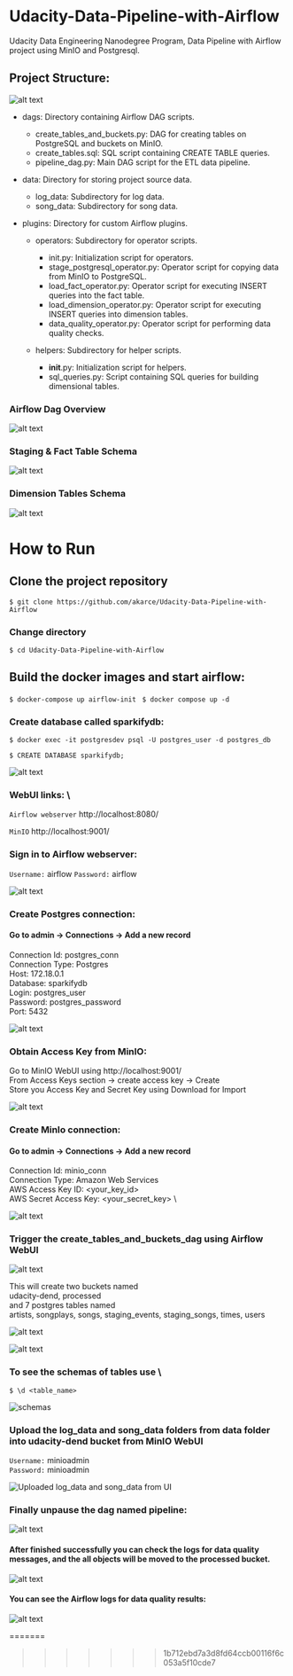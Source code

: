# Udacity-Data-Pipeline-with-Airflow
Udacity Data Engineering Nanodegree Program, Data Pipeline with Airflow project using MinIO and Postgresql.


## Project Structure:
![alt text](udacity_overview.jpg)


+ dags: Directory containing Airflow DAG scripts.
    + create_tables_and_buckets.py: DAG for creating tables on PostgreSQL and buckets on MinIO.
    + create_tables.sql: SQL script containing CREATE TABLE queries.
    + pipeline_dag.py: Main DAG script for the ETL data pipeline.

+ data: Directory for storing project source data.
    + log_data: Subdirectory for log data.
    + song_data: Subdirectory for song data.

+ plugins: Directory for custom Airflow plugins.
    + operators: Subdirectory for operator scripts.
        + init.py: Initialization script for operators.
        + stage_postgresql_operator.py: Operator script for copying data from MinIO to PostgreSQL.
        + load_fact_operator.py: Operator script for executing INSERT queries into the fact table.
        + load_dimension_operator.py: Operator script for executing INSERT queries into dimension tables.
        + data_quality_operator.py: Operator script for performing data quality checks.

    + helpers: Subdirectory for helper scripts.
        + __init__.py: Initialization script for helpers.
        + sql_queries.py: Script containing SQL queries for building dimensional tables.



### Airflow Dag Overview

![alt text](img/dag_overview.png)

### Staging & Fact Table Schema

![alt text](img/erd1.png)

### Dimension Tables Schema

![alt text](img/erd2.png)

# How to Run

## Clone the project repository

`$ git clone https://github.com/akarce/Udacity-Data-Pipeline-with-Airflow`

### Change directory

`$ cd Udacity-Data-Pipeline-with-Airflow`

## Build the docker images and start airflow:

`$ docker-compose up airflow-init `
`$ docker compose up -d`

### Create database called sparkifydb:

`$ docker exec -it postgresdev psql -U postgres_user -d postgres_db`

`$ CREATE DATABASE sparkifydb; `

![alt text](img/create_database_sparkifydb.png)

### WebUI links: \
`Airflow webserver` http://localhost:8080/

`MinIO` http://localhost:9001/

### Sign in to Airflow webserver:

`Username:` airflow 
`Password:` airflow

![alt text](img/airflow_sign_in.png)


### Create Postgres connection:

#### Go to admin -> Connections -> Add a new record

Connection Id: postgres_conn \
Connection Type: Postgres \
Host: 172.18.0.1 \
Database: sparkifydb \
Login: postgres_user \
Password: postgres_password \
Port: 5432

![alt text](img/postgres_conn.png)


### Obtain Access Key from MinIO:

Go to MinIO WebUI using http://localhost:9001/ \
From Access Keys section -> create access key -> Create \
Store you Access Key and Secret Key using Download for Import

![alt text](img/create_access_key.png)


### Create MinIo connection:

#### Go to admin -> Connections -> Add a new record

Connection Id: minio_conn \
Connection Type: Amazon Web Services \
AWS Access Key ID: <your_key_id> \
AWS Secret Access Key: <your_secret_key> \

![alt text](img/minio_conn.png)

### Trigger the create_tables_and_buckets_dag using Airflow WebUI

![alt text](img/create_table_and_buckets.png)

This will create two buckets named \
    udacity-dend, processed \
and 7 postgres tables named \
    artists, songplays, songs, staging_events, staging_songs, times, users

![alt text](img/created_buckets.png)

![alt text](img/created_tables.png)


### To see the schemas of tables use \
`$ \d <table_name>`


![schemas](img/schemas.png)

### Upload the log_data and song_data folders from data folder into udacity-dend bucket from MinIO WebUI

`Username:` minioadmin \
`Password:` minioadmin

![Uploaded log_data and song_data from UI](img/uploaded_data.png)

### Finally unpause the dag named pipeline:

![alt text](img/unpause.png)

#### After finished successfully you can check the logs for data quality messages, and the all objects will be moved to the processed bucket.

![alt text](img/processed_bucket.png)


#### You can see the Airflow logs for data quality results:

![alt text](img/data_quality_result.png)

=======
>>>>>>> 1b712ebd7a3d8fd64ccb00116f6c053a5f10cde7
